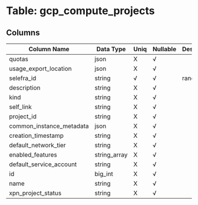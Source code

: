 # Table: gcp_compute_projects

## Columns 

|  Column Name   |  Data Type  | Uniq | Nullable | Description | 
|  ----  | ----  | ----  | ----  | ---- | 
| quotas | json | X | √ |  | 
| usage_export_location | json | X | √ |  | 
| selefra_id | string | √ | √ | random id | 
| description | string | X | √ |  | 
| kind | string | X | √ |  | 
| self_link | string | X | √ |  | 
| project_id | string | X | √ |  | 
| common_instance_metadata | json | X | √ |  | 
| creation_timestamp | string | X | √ |  | 
| default_network_tier | string | X | √ |  | 
| enabled_features | string_array | X | √ |  | 
| default_service_account | string | X | √ |  | 
| id | big_int | X | √ |  | 
| name | string | X | √ |  | 
| xpn_project_status | string | X | √ |  | 


